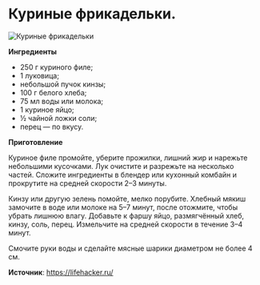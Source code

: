 # Куриные фрикадельки.

![Куриные фрикадельки](/images/Kulinar/Second/kurinye-frikadelki-s-tomatnym-sousom.jpg 'Куриные фрикадельки')

**Ингредиенты**

- 250 г куриного филе;
- 1 луковица;
- небольшой пучок кинзы;
- 100 г белого хлеба;
- 75 мл воды или молока;
- 1 куриное яйцо;
- ½ чайной ложки соли;
- перец — по вкусу.

**Приготовление**

Куриное филе промойте, уберите прожилки, лишний жир и нарежьте небольшими кусочками. Лук очистите и разрежьте на несколько частей. Сложите ингредиенты в блендер или кухонный комбайн и прокрутите на средней скорости 2–3 минуты.

Кинзу или другую зелень помойте, мелко порубите. Хлебный мякиш замочите в воде или молоке на 5–7 минут, после отожмите, чтобы убрать лишнюю влагу. Добавьте к фаршу яйцо, размягчённый хлеб, кинзу, соль, перец. Измельчите на средней скорости в течение 3–4 минут.

Смочите руки воды и сделайте мясные шарики диаметром не более 4 см.

**Источник**: https://lifehacker.ru/
